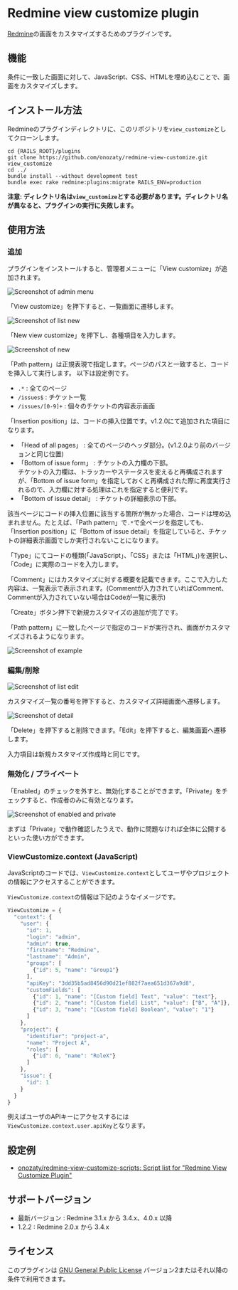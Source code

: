 # Redmine view customize plugin

[Redmine](http://www.redmine.org)の画面をカスタマイズするためのプラグインです。

## 機能

条件に一致した画面に対して、JavaScript、CSS、HTMLを埋め込むことで、画面をカスタマイズします。

## インストール方法

Redmineのプラグインディレクトリに、このリポジトリを`view_customize`としてクローンします。

```
cd {RAILS_ROOT}/plugins
git clone https://github.com/onozaty/redmine-view-customize.git view_customize
cd ../
bundle install --without development test
bundle exec rake redmine:plugins:migrate RAILS_ENV=production
```

**注意: ディレクトリ名は`view_customize`とする必要があります。ディレクトリ名が異なると、プラグインの実行に失敗します。**

## 使用方法

### 追加

プラグインをインストールすると、管理者メニューに「View customize」が追加されます。

![Screenshot of admin menu](screenshots/admin.en.png)

「View customize」を押下すると、一覧画面に遷移します。

![Screenshot of list new](screenshots/list_new.en.png)

「New view customize」を押下し、各種項目を入力します。

![Screenshot of new](screenshots/new.en.png)

「Path pattern」は正規表現で指定します。ページのパスと一致すると、コードを挿入して実行します。
以下は設定例です。
* `.*` : 全てのページ
* `/issues$` : チケット一覧
* `/issues/[0-9]+` : 個々のチケットの内容表示画面

「Insertion position」は、コードの挿入位置です。v1.2.0にて追加された項目になります。
* 「Head of all pages」 : 全てのページのヘッダ部分。(v1.2.0より前のバージョンと同じ位置)
* 「Bottom of issue form」 : チケットの入力欄の下部。<br>
チケットの入力欄は、トラッカーやステータスを変えると再構成されますが、「Bottom of issue form」を指定しておくと再構成された際に再度実行されるので、入力欄に対する処理はこれを指定すると便利です。
* 「Bottom of issue detail」 : チケットの詳細表示の下部。

該当ページにコードの挿入位置に該当する箇所が無かった場合、コードは埋め込まれません。たとえば、「Path pattern」で`.*`で全ページを指定しても、「Insertion position」に「Bottom of issue detail」を指定していると、チケットの詳細表示画面でしか実行されないことになります。

「Type」にてコードの種類(「JavaScript」、「CSS」または「HTML」)を選択し、「Code」に実際のコードを入力します。

「Comment」にはカスタマイズに対する概要を記載できます。ここで入力した内容は、一覧表示で表示されます。(Commentが入力されていればComment、Commentが入力されていない場合はCodeが一覧に表示)

「Create」ボタン押下で新規カスタマイズの追加が完了です。

「Path pattern」に一致したページで指定のコードが実行され、画面がカスタマイズされるようになります。

![Screenshot of example](screenshots/example.en.png)

### 編集/削除

![Screenshot of list edit](screenshots/list_edit.en.png)

カスタマイズ一覧の番号を押下すると、カスタマイズ詳細画面へ遷移します。

![Screenshot of detail](screenshots/detail.en.png)

「Delete」を押下すると削除できます。「Edit」を押下すると、編集画面へ遷移します。

入力項目は新規カスタマイズ作成時と同じです。

### 無効化 / プライベート

「Enabled」のチェックを外すと、無効化することができます。「Private」をチェックすると、作成者のみに有効となります。

![Screenshot of enabled and private](screenshots/enable_private.en.png)

まずは「Private」で動作確認したうえで、動作に問題なければ全体に公開するといった使い方ができます。

### ViewCustomize.context (JavaScript)

JavaScriptのコードでは、`ViewCustomize.context`としてユーザやプロジェクトの情報にアクセスすることができます。

`ViewCustomize.context`の情報は下記のようなイメージです。

```javascript
ViewCustomize = {
  "context": {
    "user": {
      "id": 1,
      "login": "admin",
      "admin": true,
      "firstname": "Redmine",
      "lastname": "Admin",
      "groups": [
        {"id": 5, "name": "Group1"}
      ],
      "apiKey": "3dd35b5ad8456d90d21ef882f7aea651d367a9d8",
      "customFields": [
        {"id": 1, "name": "[Custom field] Text", "value": "text"},
        {"id": 2, "name": "[Custom field] List", "value": ["B", "A"]},
        {"id": 3, "name": "[Custom field] Boolean", "value": "1"}
      ]
    },
    "project": {
      "identifier": "project-a",
      "name": "Project A",
      "roles": [
        {"id": 6, "name": "RoleX"}
      ]
    },
    "issue": {
      "id": 1
    }
  }
}
```

例えばユーザのAPIキーにアクセスするには`ViewCustomize.context.user.apiKey`となります。

## 設定例

* [onozaty/redmine\-view\-customize\-scripts: Script list for "Redmine View Customize Plugin"](https://github.com/onozaty/redmine-view-customize-scripts)

## サポートバージョン

* 最新バージョン : Redmine 3.1.x から 3.4.x、4.0.x 以降
* 1.2.2 : Redmine 2.0.x から 3.4.x

## ライセンス

このプラグインは [GNU General Public License](http://www.gnu.org/licenses/gpl-2.0.html) バージョン2またはそれ以降の条件で利用できます。
